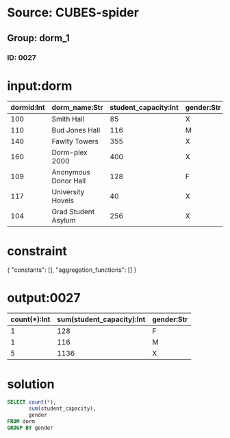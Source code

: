 # Source: CUBES-spider
## Group: dorm_1
### ID: 0027

# input:dorm

| dormid:Int | dorm_name:Str | student_capacity:Int | gender:Str |
|---|---|---|---|
| 100 | Smith Hall | 85 | X |
| 110 | Bud Jones Hall | 116 | M |
| 140 | Fawlty Towers | 355 | X |
| 160 | Dorm-plex 2000 | 400 | X |
| 109 | Anonymous Donor Hall | 128 | F |
| 117 | University Hovels | 40 | X |
| 104 | Grad Student Asylum | 256 | X |

# constraint

{
  "constants": [],
  "aggregation_functions": []
}

# output:0027

| count(*):Int | sum(student_capacity):Int | gender:Str |
|---|---|---|
| 1 | 128 | F |
| 1 | 116 | M |
| 5 | 1136 | X |

# solution

```sql
SELECT count(*),
       sum(student_capacity),
       gender
FROM dorm
GROUP BY gender
```
